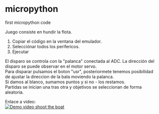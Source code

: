 # micropython
first micropython code  

Juego consiste en hundir la flota.
1. Copiar el código en la ventana del emulador.
2. Selecciónar todos los perifericos.
3. Ejecutar  

El disparo se controla con la "palanca" conectada al ADC. La dirección del disparo se puede observar en el motor servo.  
Para disparar pulsamos el boton "usr", posteriormete tenemos posibilidad de ajustar la direccion de la bala moviendo la palanca.  
Si damos al blanco, sumamos puntos y si no - los restamos.  
Partidas se inician una tras otra y objetivos se seleccionan de forma aleatoria.  
  
Enlace a video:  
[![Demo video shoot the boat](https://github.com/vsobolyev/micropython/blob/master/micropython/barco%2058.png)](https://youtu.be/-JXFR4BjMe0 "Demo video hundir la flota")
